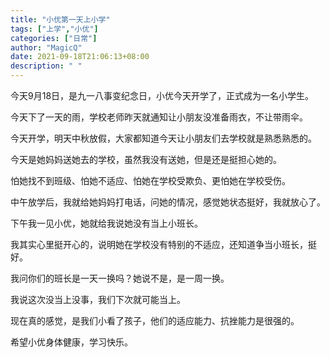 ```yaml
---
title: "小优第一天上小学"
tags: ["上学","小优"]
categories: ["日常"]
author: "MagicQ"
date: 2021-09-18T21:06:13+08:00
description: " "
---
```


今天9月18日，是九一八事变纪念日，小优今天开学了，正式成为一名小学生。

今天下了一天的雨，学校老师昨天就通知让小朋友没准备雨衣，不让带雨伞。

今天开学，明天中秋放假，大家都知道今天让小朋友们去学校就是熟悉熟悉的。

今天是她妈妈送她去的学校，虽然我没有送她，但是还是挺担心她的。

怕她找不到班级、怕她不适应、怕她在学校受欺负、更怕她在学校受伤。

中午放学后，我就给她妈妈打电话，问她的情况，感觉她状态挺好，我就放心了。

下午我一见小优，她就给我说她没有当上小班长。

我其实心里挺开心的，说明她在学校没有特别的不适应，还知道争当小班长，挺好。

我问你们的班长是一天一换吗？她说不是，是一周一换。

我说这次没当上没事，我们下次就可能当上。

现在真的感觉，是我们小看了孩子，他们的适应能力、抗挫能力是很强的。

希望小优身体健康，学习快乐。

